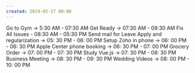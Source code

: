 ```yaml
---
created: 2024-02-27 00:08
---
```

Go to Gym -> 5:30 AM - 07:30 AM
Get Ready -> 07:30 AM - 08:30 AM
Fix All Issues - 08:30 AM - 05:30 PM
Send mail for Leave Apply and regularization -> 05: 30 PM - 06: 00 PM
Setup Zoho in phone -> 06: 00 PM - 06: 30 PM
Apple Center phone booking -> 06: 30 PM - 07: 00 PM
Grocery Order -> 07: 00 PM - 07: 30 PM
Study Vue.js -> 07: 30 PM - 08: 30 PM
Business Meeting -> 08: 30 PM - 09: 30 PM
Wedding Videos -> 08: 00 PM - 10: 00 PM


